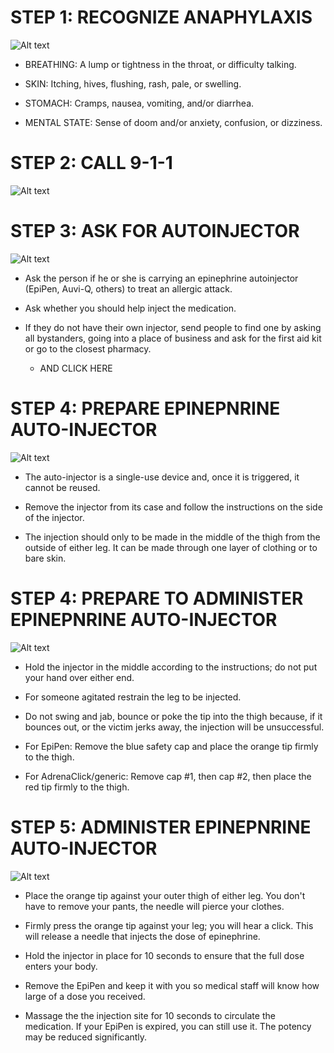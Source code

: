# STEP 1: RECOGNIZE ANAPHYLAXIS

![Alt text](/Images/AllergicReactionAdult/allergicReactionAdult1.jpg)

- BREATHING: A lump or tightness in the throat, or difficulty talking.

- SKIN: Itching, hives, flushing, rash, pale, or swelling.

- STOMACH: Cramps, nausea, vomiting, and/or diarrhea.

- MENTAL STATE: Sense of doom and/or anxiety, confusion, or dizziness.

# STEP 2: CALL 9-1-1

![Alt text](/Images/AllergicReactionAdult/allergicReactionAdult7.jpg)

# STEP 3: ASK FOR AUTOINJECTOR

![Alt text](/Images/AllergicReactionAdult/allergicReactionAdult11.jpg)

- Ask the person if he or she is carrying an epinephrine autoinjector (EpiPen, Auvi-Q, others) to treat an allergic attack.

- Ask whether you should help inject the medication.

- If they do not have their own injector, send people to find one by asking all bystanders, going into a place of business and ask for the first aid kit or go to the closest pharmacy.
  - AND CLICK HERE

# STEP 4: PREPARE EPINEPNRINE AUTO-INJECTOR

![Alt text](/Images/AllergicReactionAdult/allergicReactionAdult10.jpg)

- The auto-injector is a single-use device and, once it is triggered, it cannot be reused.

- Remove the injector from its case and follow the instructions on the side of the injector.

- The injection should only to be made in the middle of the thigh from the outside of either leg. It can be made through one layer of clothing or to bare skin.

# STEP 4: PREPARE TO ADMINISTER EPINEPNRINE AUTO-INJECTOR

![Alt text](/Images/AllergicReactionAdult/allergicReactionAdult8.jpg)

- Hold the injector in the middle according to the instructions; do not put your hand over either end.

- For someone agitated restrain the leg to be injected.

- Do not swing and jab, bounce or poke the tip into the thigh because, if it bounces out, or the victim jerks away, the injection will be unsuccessful.

- For EpiPen: Remove the blue safety cap and place the orange tip firmly to the thigh.

- For AdrenaClick/generic: Remove cap #1, then cap #2, then place the red tip firmly to the thigh.

# STEP 5: ADMINISTER EPINEPNRINE AUTO-INJECTOR

![Alt text](/Images/AllergicReactionAdult/allergicReactionAdult9.jpg)

- Place the orange tip against your outer thigh of either leg. You don't have to remove your pants, the needle will pierce your clothes.

- Firmly press the orange tip against your leg; you will hear a click. This will release a needle that injects the dose of epinephrine.

- Hold the injector in place for 10 seconds to ensure that the full dose enters your body.

- Remove the EpiPen and keep it with you so medical staff will know how large of a dose you received.

- Massage the the injection site for 10 seconds to circulate the medication.
  If your EpiPen is expired, you can still use it. The potency may be reduced significantly.
